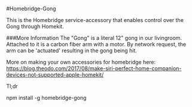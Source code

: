 #Homebridge-Gong

This is the Homebridge service-accessory that enables control over the Gong through Homekit.


###More Information
The "Gong" is a literal 12" gong in our livingroom. Attached to it is a carbon fiber arm with a motor. By network request, the arm can be 'actuated' resulting in the gong being hit.

More on making your own accessories for homebridge here:
https://blog.theodo.com/2017/08/make-siri-perfect-home-companion-devices-not-supported-apple-homekit/

Tl;dr

npm install -g homebridge-gong
